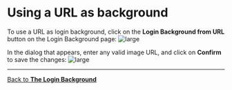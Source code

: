 # Using a URL as background

To use a URL as login background, click on the **Login Background from URL** button on the Login Background page:
![large](@client/help/assets/settings-login-url-button.png)

In the dialog that appears, enter any valid image URL, and click on **Confirm** to save the changes:
![large](@client/help/assets/settings-login-url-dialog.png)

---

[Back to **The Login Background**](@client/help/Settings/login.md)
